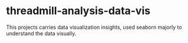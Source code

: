 # threadmill-analysis-data-vis
This projects carries data visualization insights, used seaborn majorly to understand the data visually.
